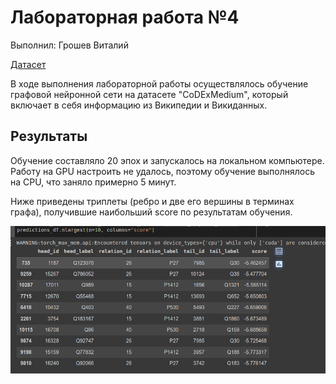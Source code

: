 # Лабораторная работа №4
Выполнил: Грошев Виталий

[Датасет](https://pykeen.readthedocs.io/en/stable/api/pykeen.datasets.CoDExMedium.html#pykeen.datasets.CoDExMedium)

В ходе выполнения лабораторной работы осуществлялось обучение графовой нейронной сети на датасете "CoDExMedium",
который включает в себя информацию из Википедии и Викиданных.

## Результаты

Обучение составляло 20 эпох и запускалось на локальном компьютере.
Работу на GPU настроить не удалось, поэтому обучение выполнялось на CPU, что заняло примерно 5 минут.

Ниже приведены триплеты (ребро и две его вершины в терминах графа),
получившие наибольший score по результатам обучения. 

![data](result.png)
